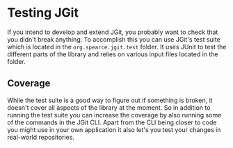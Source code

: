 # Testing JGit #

If you intend to develop and extend JGit, you probably want to check that you didn't break anything. To accomplish this you can use JGit's test suite which is located in the `org.spearce.jgit.test` folder. It uses JUnit to test the different parts of the library and relies on various input files located in the folder.

## Coverage ##

While the test suite is a good way to figure out if something is broken, it doesn't cover all aspects of the library at the moment. So in addition to running the test suite you can increase the coverage by also running some of the commands in the JGit CLI. Apart from the CLI being closer to code you might use in your own application it also let's you test your changes in real-world repositories.